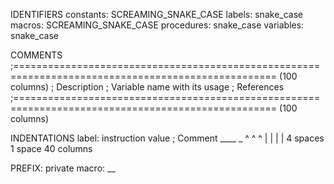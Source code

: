 IDENTIFIERS
constants:  SCREAMING_SNAKE_CASE
labels:     snake_case
macros:     SCREAMING_SNAKE_CASE
procedures: snake_case
variables:  snake_case

COMMENTS
;=================================================================================================== (100 columns)
; Description
; Variable name with its usage
; References
;=================================================================================================== (100 columns)

INDENTATIONS
label:
    instruction value                  ; Comment
____           _                       ^
   ^           ^                       |
   |           |                       |
   4 spaces    1 space                 40 columns

PREFIX:
private macro: __

